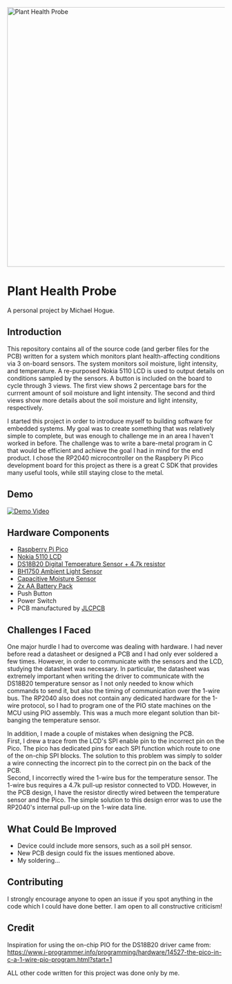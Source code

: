 <img src="images/IMG_1197.jpeg" alt="Plant Health Probe" width="600">

# Plant Health Probe
A personal project by Michael Hogue.

## Introduction
This repository contains all of the source code (and gerber files for the PCB) written for a system which monitors plant health-affecting conditions via 3 on-board sensors. The system monitors soil moisture, light intensity, and temperature. A re-purposed Nokia 5110 LCD is used to output details on conditions sampled by the sensors. A button is included on the board to cycle through 3 views. The first view shows 2 percentage bars for the currrent amount of soil moisture and light intensity. The second and third views show more details about the soil moisture and light intensity, respectively.   

I started this project in order to introduce myself to building software for embedded systems. My goal was to create something that was relatively simple to complete, but was enough to challenge me in an area I haven't worked in before. The challenge was to write a bare-metal program in C that would be efficient and achieve the goal I had in mind for the end product. I chose the RP2040 microcontroller on the Raspbery Pi Pico development board for this project as there is a great C SDK that provides many useful tools, while still staying close to the metal.

## Demo
[![Demo Video](https://youtu.be/UA-I9vfqD_w/0.jpg)](https://youtu.be/UA-I9vfqD_w)

## Hardware Components
- [Raspberry Pi Pico](https://www.raspberrypi.com/products/raspberry-pi-pico/)
- [Nokia 5110 LCD](https://www.sparkfun.com/products/10168)
- [DS18B20 Digital Temperature Sensor + 4.7k resistor](https://www.adafruit.com/product/374)
- [BH1750 Ambient Light Sensor](https://www.adafruit.com/product/4681)
- [Capacitive Moisture Sensor](https://www.adafruit.com/product/4026)
- [2x AA Battery Pack](https://www.amazon.com/dp/B09V7Z4MT7?psc=1&ref=ppx_yo2ov_dt_b_product_details)
- Push Button
- Power Switch
- PCB manufactured by [JLCPCB](https://jlcpcb.com)

## Challenges I Faced
One major hurdle I had to overcome was dealing with hardware. I had never before read a datasheet or designed a PCB and I had only ever soldered a few times. However, in order to communicate with the sensors and the LCD, studying the datasheet was necessary. In particular, the datasheet was extremely important when writing the driver to communicate with the DS18B20 temperature sensor as I not only needed to know which commands to send it, but also the timing of communication over the 1-wire bus. The RP2040 also does not contain any dedicated hardware for the 1-wire protocol, so I had to program one of the PIO state machines on the MCU using PIO assembly. This was a much more elegant solution than bit-banging the temperature sensor.

In addition, I made a couple of mistakes when designing the PCB.    
First, I drew a trace from the LCD's SPI enable pin to the incorrect pin on the Pico. The pico has dedicated pins for each SPI function which route to one of the on-chip SPI blocks. The solution to this problem was simply to solder a wire connecting the incorrect pin to the correct pin on the back of the PCB.   
Second, I incorrectly wired the 1-wire bus for the temperature sensor. The 1-wire bus requires a 4.7k pull-up resistor connected to VDD. However, in the PCB design, I have the resistor directly wired between the temperature sensor and the Pico. The simple solution to this design error was to use the RP2040's internal pull-up on the 1-wire data line.

## What Could Be Improved
- Device could include more sensors, such as a soil pH sensor.
- New PCB design could fix the issues mentioned above.
- My soldering...

## Contributing
I strongly encourage anyone to open an issue if you spot anything in the code which I could have done better. I am open to all constructive criticism!

## Credit
Inspiration for using the on-chip PIO for the DS18B20 driver came from:  
https://www.i-programmer.info/programming/hardware/14527-the-pico-in-c-a-1-wire-pio-program.html?start=1

ALL other code written for this project was done only by me.